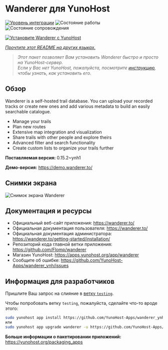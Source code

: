 <!--
Важно: этот README был автоматически сгенерирован <https://github.com/YunoHost/apps/tree/master/tools/readme_generator>
Он НЕ ДОЛЖЕН редактироваться вручную.
-->

# Wanderer для YunoHost

[![Уровень интеграции](https://apps.yunohost.org/badge/integration/wanderer)](https://ci-apps.yunohost.org/ci/apps/wanderer/)
![Состояние работы](https://apps.yunohost.org/badge/state/wanderer)
![Состояние сопровождения](https://apps.yunohost.org/badge/maintained/wanderer)

[![Установите Wanderer с YunoHost](https://install-app.yunohost.org/install-with-yunohost.svg)](https://install-app.yunohost.org/?app=wanderer)

*[Прочтите этот README на других языках.](./ALL_README.md)*

> *Этот пакет позволяет Вам установить Wanderer быстро и просто на YunoHost-сервер.*  
> *Если у Вас нет YunoHost, пожалуйста, посмотрите [инструкцию](https://yunohost.org/install), чтобы узнать, как установить его.*

## Обзор

Wanderer is a self-hosted trail database. You can upload your recorded tracks or create new ones and add various metadata to build an easily searchable catalogue.

- Manage your trails
- Plan new routes
- Extensive map integration and visualization
- Share trails with other people and explore theirs
- Advanced filter and search functionality
- Create custom lists to organize your trails further


**Поставляемая версия:** 0.15.2~ynh1

**Демо-версия:** <https://demo.wanderer.to/>

## Снимки экрана

![Снимок экрана Wanderer](./doc/screenshots/wanderer.png)

## Документация и ресурсы

- Официальный веб-сайт приложения: <https://wanderer.to/>
- Официальная документация пользователя: <https://wanderer.to/>
- Официальная документация администратора: <https://wanderer.to/getting-started/installation/>
- Репозиторий кода главной ветки приложения: <https://github.com/Flomp/wanderer>
- Магазин YunoHost: <https://apps.yunohost.org/app/wanderer>
- Сообщите об ошибке: <https://github.com/YunoHost-Apps/wanderer_ynh/issues>

## Информация для разработчиков

Пришлите Ваш запрос на слияние в [ветку `testing`](https://github.com/YunoHost-Apps/wanderer_ynh/tree/testing).

Чтобы попробовать ветку `testing`, пожалуйста, сделайте что-то вроде этого:

```bash
sudo yunohost app install https://github.com/YunoHost-Apps/wanderer_ynh/tree/testing --debug
или
sudo yunohost app upgrade wanderer -u https://github.com/YunoHost-Apps/wanderer_ynh/tree/testing --debug
```

**Больше информации о пакетировании приложений:** <https://yunohost.org/packaging_apps>
